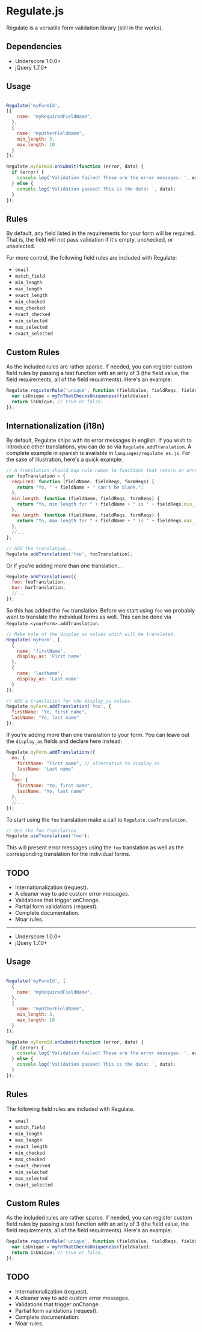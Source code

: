 Regulate.js
===========

Regulate is a versatile form validation library (still in the works).

Dependencies
------------

* Underscore 1.0.0+
* jQuery 1.7.0+

Usage
-----

```js

Regulate('myFormId',
[{
    name: "myRequiredFieldName",
  },
  {
    name: "myOtherFieldName",
    min_length: 3,
    max_length: 10
  }
]);

Regulate.myFormId.onSubmit(function (error, data) {
  if (error) {
    console.log('Validation failed! These are the error messages: ', error);
  } else {
    console.log('Validation passed! This is the data: ', data);
  }
});

```

Rules
-----

By default, any field listed in the requirements for your form will be required.
That is, the field will not pass validation if it's empty, unchecked, or unselected.

For more control, the following field rules are included with Regulate:

* `email`
* `match_field`
* `min_length`
* `max_length`
* `exact_length`
* `min_checked`
* `max_checked`
* `exact_checked`
* `min_selected`
* `max_selected`
* `exact_selected`

Custom Rules
------------

As the included rules are rather sparse. If needed, you can register custom field rules by passing a test function with an arity of 3 (the field value, the field requirements, all of the field requirments). Here's an example:

```js
Regulate.registerRule('unique', function (fieldValue, fieldReqs, fields) {
  var isUnique = myFnThatChecksUniqueness(fieldValue);
  return isUnique; // true or false.
});
```

Internationalization (i18n)
---------------------------

By default, Regulate ships with its error messages in english. If you wish
to introduce other translations, you can do so via `Regulate.addTranslation`.
A complete example in spanish is available in `languages/regulate_es.js`. For the
sake of illustration, here's a quick example:

```js
// A translation should map rule names to functions that return an error message.
var fooTranslation = {
  required: function (fieldName, fieldReqs, formReqs) {
    return "Yo, " + fieldName + " can't be blank.";
  },
  min_length: function (fieldName, fieldReqs, formReqs) {
    return "Yo, min length for " + fieldName + " is " + fieldReqs.min_length;
  },
  max_length: function (fieldName, fieldReqs, formReqs) {
    return "Yo, max length for " + fieldName + " is " + fieldReqs.max_length;
  },
  //...
};

// Add the translation...
Regulate.addTranslation('foo', fooTranslation);
```

Or if you're adding more than one translation...

```js
Regulate.addTranslations({
  foo: fooTranslation,
  bar: barTranslation,
  // ...
});
```

So this has added the `foo` translation. Before we start using `foo` we probably
want to translate the individual forms as well. This can be done via
`Regulate.<yourForm>.addTranslation`.

```js
// Make note of the display_as values which will be translated.
Regulate('myForm', [
  {
    name: 'firstName',
    display_as: 'First name'
  },
  {
    name: 'lastName',
    display_as: 'Last name'
  }
]);

// Add a translation for the display_as values.
Regulate.myForm.addTranslation('foo', {
  firstName: "Yo, first name",
  lastName: "Yo, last name"
});
```

If you're adding more than one translation to your form. You can leave out the
`display_as` fields and declare here instead:

```js
Regulate.myForm.addTranslations({
  en: {
    firstName: "First name", // alternative to display_as
    lastName: "Last name"
  },
  foo: {
    firstName: "Yo, first name",
    lastName: "Yo, last name"
  },
  //...
});
```

To start using the `foo` translation make a call to `Regulate.useTranslation`.

```js
// Use the foo translation
Regulate.useTranslation('foo');
```

This will present error messages using the `foo` translation as well as the corresponding
translation for the individual forms.


TODO
----

* Internationalization (request).
* A cleaner way to add custom error messages.
* Validations that trigger onChange.
* Partial form validations (request).
* Complete documentation.
* Moar rules.
------------

* Underscore 1.0.0+
* jQuery 1.7.0+

Usage
-----

```js

Regulate('myFormId', [
  {
    name: "myRequiredFieldName",
  },
  {
    name: "myOtherFieldName",
    min_length: 3,
    max_length: 10
  }
]);

Regulate.myFormId.onSubmit(function (error, data) {
  if (error) {
    console.log('Validation failed! These are the error messages: ', error);
  } else {
    console.log('Validation passed! This is the data: ', data);
  }
});

```

Rules
-----

The following field rules are included with Regulate.

* `email`
* `match_field`
* `min_length`
* `max_length`
* `exact_length`
* `min_checked`
* `max_checked`
* `exact_checked`
* `min_selected`
* `max_selected`
* `exact_selected`

Custom Rules
------------

As the included rules are rather sparse. If needed, you can register
custom field rules by passing a test function with an arity of 3 (the field value, the field requirements, all of the field requirments). Here's an example:

```js
Regulate.registerRule('unique', function (fieldValue, fieldReqs, fields) {
  var isUnique = myFnThatChecksUniqueness(fieldValue);
  return isUnique; // true or false.
});
```

TODO
----

* Internationalization (request).
* A cleaner way to add custom error messages.
* Validations that trigger onChange.
* Partial form validations (request).
* Complete documentation.
* Moar rules.